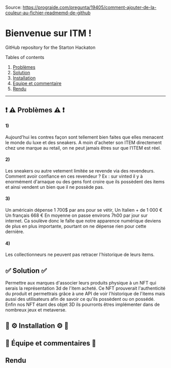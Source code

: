 Source: https://prograide.com/pregunta/19405/comment-ajouter-de-la-couleur-au-fichier-readmemd-de-github

# Bienvenue sur ITM !
GitHub repository for the Starton Hackaton

Tables of contents  
 1. [Problèmes](#problemes)
 2. [Solution](#solution)
 3. [Installation](#installation)
 4. [Equipe et commentaire](#equipe)
 5. [Rendu](#rendu)

*******
<div id='problemes'/>

## ❗️ ⚠️ Problèmes ⚠️ ❗️
<h4>1) </h4> Aujourd'hui les contres façon sont tellement bien faites que elles menacent le monde du luxe
et des sneakers. A moin d'acheter son ITEM directement chez une marque au retail, on ne peut jamais
êtres sur que l'ITEM est réel.

<h4>2) </h4> Les sneakers ou autre vetement limitée se revende via des revendeurs.
Comment avoir confiance en ces revendeur ? Ex : sur vinted il y à enormément d'arnaque
ou des gens font croire que ils possèdent des items et ainsi vendent un bien que il ne possède
pas.

<h4>3) </h4> Un américain dépense 1 700$ par ans pour se vétir,
Un Italien + de 1 000 €
Un français 668 €
En moyenne on passe environs 7h00 par jour sur internet. Ca soulève donc le faîte que notre
apparence numérique deviens de plus en plus importante, pourtant on ne dépense rien pour cette dernière.

<h4>4) </h4> Les collectionneurs ne peuvent pas retracer l'historique de leurs items.

<div id='solution'/>

##  ✅ Solution ✅

Permettre aux marques d'associer leurs produits physique à un NFT qui serais la représentation
3d de l'item acheté. Ce NFT prouverait l'authenticité du produit et permettrais grâce à une API
de voir l'historique de l'items mais aussi des utilisateurs afin de savoir ce qu'ils possèdent ou
on possédé. Enfin nos NFT étant des objet 3D ils pourronts êtres implémenter dans de nombreux jeux et metaverse.

<div id='installation'/>

##  🔄 ⚙️ Installation ⚙️ 🔄

<div id='equipe'/>

## 👥 Équipe et commentaires 👥

<div id='rendu'/>

## Rendu
